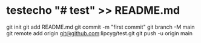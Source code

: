 # testecho "# test" >> README.md
git init
git add README.md
git commit -m "first commit"
git branch -M main
git remote add origin git@github.com:lipcyg/test.git
git push -u origin main
